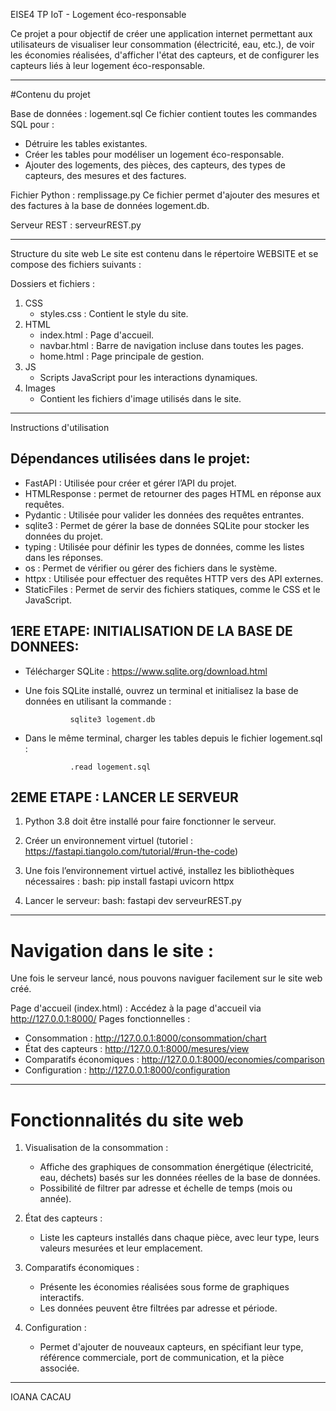 EISE4 TP IoT - Logement éco-responsable


Ce projet a pour objectif de créer une application internet permettant aux utilisateurs de visualiser leur consommation (électricité, eau, etc.), de voir les économies réalisées, d'afficher l'état des capteurs, et de configurer les capteurs liés à leur logement éco-responsable.

---

#Contenu du projet


Base de données : logement.sql
Ce fichier contient toutes les commandes SQL pour :
- Détruire les tables existantes.
- Créer les tables pour modéliser un logement éco-responsable.
- Ajouter des logements, des pièces, des capteurs, des types de capteurs, des mesures et des factures.


Fichier Python : remplissage.py
Ce fichier permet d'ajouter des mesures et des factures à la base de données logement.db.


Serveur REST : serveurREST.py



---

Structure du site web
Le site est contenu dans le répertoire WEBSITE et se compose des fichiers suivants :

Dossiers et fichiers :
1. CSS
   - styles.css : Contient le style du site.
2. HTML
   - index.html : Page d'accueil.
   - navbar.html : Barre de navigation incluse dans toutes les pages.
   - home.html : Page principale de gestion.
3. JS
   - Scripts JavaScript pour les interactions dynamiques.
4. Images
   - Contient les fichiers d'image utilisés dans le site.




--------

Instructions d'utilisation



## Dépendances utilisées dans le projet:

- FastAPI : Utilisée pour créer et gérer l’API du projet.
- HTMLResponse : permet de retourner des pages HTML en réponse aux requêtes.
- Pydantic : Utilisée pour valider les données des requêtes entrantes.
- sqlite3 : Permet de gérer la base de données SQLite pour stocker les données du projet.
- typing : Utilisée pour définir les types de données, comme les listes dans les réponses.
- os : Permet de vérifier ou gérer des fichiers dans le système.
- httpx : Utilisée pour effectuer des requêtes HTTP vers des API externes.
- StaticFiles : Permet de servir des fichiers statiques, comme le CSS et le JavaScript.




## 1ERE ETAPE: INITIALISATION DE LA BASE DE DONNEES:


- Télécharger SQLite : https://www.sqlite.org/download.html

- Une fois SQLite installé, ouvrez un terminal et initialisez la base de données en utilisant la commande :

				sqlite3 logement.db


- Dans le même terminal, charger les tables depuis le fichier logement.sql :
				
				.read logement.sql



## 2EME ETAPE : LANCER LE SERVEUR

1. Python 3.8 doit être installé pour faire fonctionner le serveur. 
2. Créer un environnement virtuel (tutoriel : https://fastapi.tiangolo.com/tutorial/#run-the-code)
		
3. Une fois l’environnement virtuel activé, installez les bibliothèques nécessaires :
				bash: 
				pip install fastapi uvicorn httpx

4. Lancer le serveur: 
				bash: 
				fastapi dev serveurREST.py




----

# Navigation dans le site :

Une fois le serveur lancé, nous pouvons naviguer facilement sur le site web créé. 


Page d'accueil (index.html) : Accédez à la page d'accueil via http://127.0.0.1:8000/
Pages fonctionnelles :
- Consommation : http://127.0.0.1:8000/consommation/chart
- État des capteurs : http://127.0.0.1:8000/mesures/view
- Comparatifs économiques : http://127.0.0.1:8000/economies/comparison
- Configuration : http://127.0.0.1:8000/configuration

---

# Fonctionnalités du site web

1. Visualisation de la consommation :
   - Affiche des graphiques de consommation énergétique (électricité, eau, déchets) basés sur les données réelles de la base de données.
   - Possibilité de filtrer par adresse et échelle de temps (mois ou année).

2. État des capteurs :
   - Liste les capteurs installés dans chaque pièce, avec leur type, leurs valeurs mesurées et leur emplacement.

3. Comparatifs économiques :
   - Présente les économies réalisées sous forme de graphiques interactifs.
   - Les données peuvent être filtrées par adresse et période.

4. Configuration :
   - Permet d'ajouter de nouveaux capteurs, en spécifiant leur type, référence commerciale, port de communication, et la pièce associée.

---


IOANA CACAU

